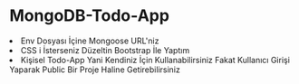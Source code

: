 # MongoDB-Todo-App
<li> Env Dosyası İçine Mongoose URL'niz </li>
<li> CSS i İsterseniz Düzeltin Bootstrap İle Yaptım</li>
<li> Kişisel Todo-App Yani Kendiniz İçin Kullanabilirsiniz Fakat Kullanıcı Girişi Yaparak Public Bir Proje Haline Getirebilirsiniz</li>
